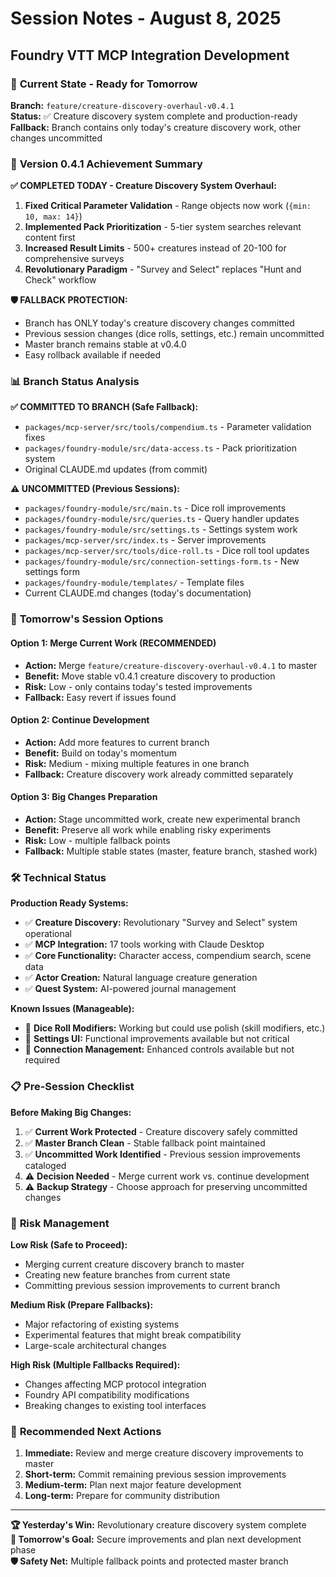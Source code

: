 # Session Notes - August 8, 2025
## Foundry VTT MCP Integration Development

### 🎯 **Current State - Ready for Tomorrow**

**Branch:** `feature/creature-discovery-overhaul-v0.4.1`  
**Status:** ✅ Creature discovery system complete and production-ready  
**Fallback:** Branch contains only today's creature discovery work, other changes uncommitted

### 🚀 **Version 0.4.1 Achievement Summary**

**✅ COMPLETED TODAY - Creature Discovery System Overhaul:**
1. **Fixed Critical Parameter Validation** - Range objects now work (`{min: 10, max: 14}`)
2. **Implemented Pack Prioritization** - 5-tier system searches relevant content first  
3. **Increased Result Limits** - 500+ creatures instead of 20-100 for comprehensive surveys
4. **Revolutionary Paradigm** - "Survey and Select" replaces "Hunt and Check" workflow

**🛡️ FALLBACK PROTECTION:**
- Branch has ONLY today's creature discovery changes committed
- Previous session changes (dice rolls, settings, etc.) remain uncommitted  
- Master branch remains stable at v0.4.0
- Easy rollback available if needed

### 📊 **Branch Status Analysis**

**✅ COMMITTED TO BRANCH (Safe Fallback):**
- `packages/mcp-server/src/tools/compendium.ts` - Parameter validation fixes
- `packages/foundry-module/src/data-access.ts` - Pack prioritization system
- Original CLAUDE.md updates (from commit)

**⚠️ UNCOMMITTED (Previous Sessions):**
- `packages/foundry-module/src/main.ts` - Dice roll improvements
- `packages/foundry-module/src/queries.ts` - Query handler updates
- `packages/foundry-module/src/settings.ts` - Settings system work
- `packages/mcp-server/src/index.ts` - Server improvements
- `packages/mcp-server/src/tools/dice-roll.ts` - Dice roll tool updates
- `packages/foundry-module/src/connection-settings-form.ts` - New settings form
- `packages/foundry-module/templates/` - Template files
- Current CLAUDE.md changes (today's documentation)

### 🎯 **Tomorrow's Session Options**

#### **Option 1: Merge Current Work (RECOMMENDED)**
- **Action:** Merge `feature/creature-discovery-overhaul-v0.4.1` to master
- **Benefit:** Move stable v0.4.1 creature discovery to production
- **Risk:** Low - only contains today's tested improvements
- **Fallback:** Easy revert if issues found

#### **Option 2: Continue Development**  
- **Action:** Add more features to current branch
- **Benefit:** Build on today's momentum
- **Risk:** Medium - mixing multiple features in one branch
- **Fallback:** Creature discovery work already committed separately

#### **Option 3: Big Changes Preparation**
- **Action:** Stage uncommitted work, create new experimental branch
- **Benefit:** Preserve all work while enabling risky experiments
- **Risk:** Low - multiple fallback points
- **Fallback:** Multiple stable states (master, feature branch, stashed work)

### 🛠️ **Technical Status**

**Production Ready Systems:**
- ✅ **Creature Discovery:** Revolutionary "Survey and Select" system operational
- ✅ **MCP Integration:** 17 tools working with Claude Desktop
- ✅ **Core Functionality:** Character access, compendium search, scene data
- ✅ **Actor Creation:** Natural language creature generation
- ✅ **Quest System:** AI-powered journal management

**Known Issues (Manageable):**
- 🔧 **Dice Roll Modifiers:** Working but could use polish (skill modifiers, etc.)
- 🔧 **Settings UI:** Functional improvements available but not critical
- 🔧 **Connection Management:** Enhanced controls available but not required

### 📋 **Pre-Session Checklist**

**Before Making Big Changes:**
1. ✅ **Current Work Protected** - Creature discovery safely committed
2. ✅ **Master Branch Clean** - Stable fallback point maintained  
3. ✅ **Uncommitted Work Identified** - Previous session improvements cataloged
4. ⚠️ **Decision Needed** - Merge current work vs. continue development
5. ⚠️ **Backup Strategy** - Choose approach for preserving uncommitted changes

### 🚨 **Risk Management**

**Low Risk (Safe to Proceed):**
- Merging current creature discovery branch to master
- Creating new feature branches from current state
- Committing previous session improvements to current branch

**Medium Risk (Prepare Fallbacks):**
- Major refactoring of existing systems
- Experimental features that might break compatibility
- Large-scale architectural changes

**High Risk (Multiple Fallbacks Required):**
- Changes affecting MCP protocol integration
- Foundry API compatibility modifications  
- Breaking changes to existing tool interfaces

### 🎯 **Recommended Next Actions**

1. **Immediate:** Review and merge creature discovery improvements to master
2. **Short-term:** Commit remaining previous session improvements 
3. **Medium-term:** Plan next major feature development
4. **Long-term:** Prepare for community distribution

---

**🏆 Yesterday's Win:** Revolutionary creature discovery system complete  
**🎯 Tomorrow's Goal:** Secure improvements and plan next development phase  
**🛡️ Safety Net:** Multiple fallback points and protected master branch  